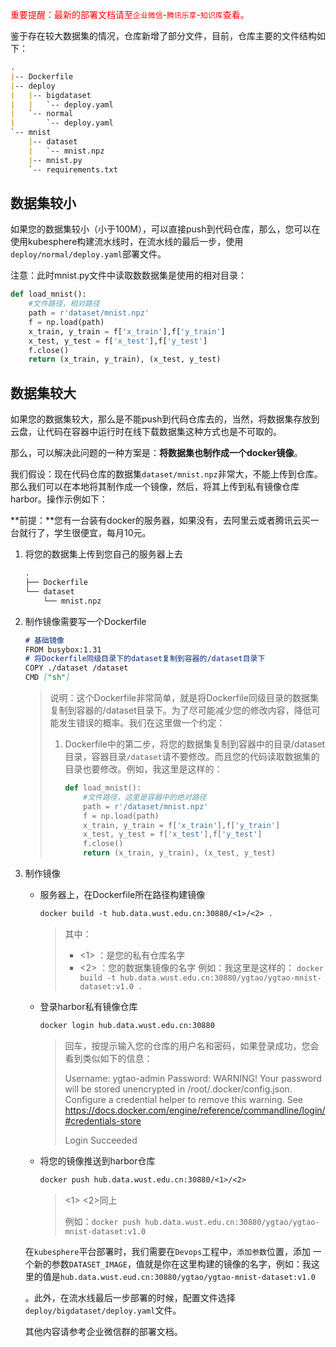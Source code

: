 <font color=red>重要提醒：最新的部署文档请至`企业微信`-`腾讯乐享`-`知识库`查看。</font>

鉴于存在较大数据集的情况，仓库新增了部分文件，目前，仓库主要的文件结构如下：

```markdown
.
|-- Dockerfile
|-- deploy
|   |-- bigdataset
|   |   `-- deploy.yaml  
|   `-- normal
|       `-- deploy.yaml
`-- mnist
    |-- dataset
    |   `-- mnist.npz
    |-- mnist.py
    `-- requirements.txt
```

## 数据集较小

如果您的数据集较小（小于100M），可以直接push到代码仓库，那么，您可以在使用kubesphere构建流水线时，在流水线的最后一步，使用`deploy/normal/deploy.yaml`部署文件。

注意：此时mnist.py文件中读取数数据集是使用的相对目录：

```python
def load_mnist():
    #文件路径，相对路径
    path = r'dataset/mnist.npz'
    f = np.load(path)
    x_train, y_train = f['x_train'],f['y_train']
    x_test, y_test = f['x_test'],f['y_test']
    f.close()
    return (x_train, y_train), (x_test, y_test)
```

## 数据集较大

如果您的数据集较大，那么是不能push到代码仓库去的，当然，将数据集存放到云盘，让代码在容器中运行时在线下载数据集这种方式也是不可取的。

那么，可以解决此问题的一种方案是：**将数据集也制作成一个docker镜像**。

我们假设：现在代码仓库的数据集`dataset/mnist.npz`非常大，不能上传到仓库。那么我们可以在本地将其制作成一个镜像，然后，将其上传到私有镜像仓库harbor。操作示例如下：

**前提：**您有一台装有docker的服务器，如果没有，去阿里云或者腾讯云买一台就行了，学生很便宜，每月10元。

1. 将您的数据集上传到您自己的服务器上去

   ```markdown
   .
   ├── Dockerfile
   └── dataset
       └── mnist.npz
   ```

2. 制作镜像需要写一个Dockerfile

   ```markdown
   # 基础镜像
   FROM busybox:1.31
   # 将Dockerfile同级目录下的dataset复制到容器的/dataset目录下
   COPY ./dataset /dataset
   CMD ["sh"]
   
   ```

   > 说明：这个Dockerfile非常简单，就是将Dockerfile同级目录的数据集复制到容器的/dataset目录下。为了尽可能减少您的修改内容，降低可能发生错误的概率。我们在这里做一个约定：
   >
   > 1. Dockerfile中的第二步，将您的数据集复制到容器中的目录/dataset目录，容器目录`/dataset`请不要修改。而且您的代码读取数据集的目录也要修改。例如，我这里是这样的：
   >
   >    ```python
   >    def load_mnist():
   >        #文件路径，这里是容器中的绝对路径
   >        path = r'/dataset/mnist.npz'
   >        f = np.load(path)
   >        x_train, y_train = f['x_train'],f['y_train']
   >        x_test, y_test = f['x_test'],f['y_test']
   >        f.close()
   >        return (x_train, y_train), (x_test, y_test)
   >    ```

3. 制作镜像

   - 服务器上，在Dockerfile所在路径构建镜像

     ```markdown
     docker build -t hub.data.wust.edu.cn:30880/<1>/<2> .
     ```

     > 其中：
     >  - <1> ：是您的私有仓库名字
     >  - <2> ：您的数据集镜像的名字
     >  例如：我这里是这样的：
     >  `docker build -t hub.data.wust.edu.cn:30880/ygtao/ygtao-mnist-dataset:v1.0 .`

   - 登录harbor私有镜像仓库

     ```markdown
     docker login hub.data.wust.edu.cn:30880
     ```

     > 回车，按提示输入您的仓库的用户名和密码，如果登录成功，您会看到类似如下的信息：
     >
     > Username: ygtao-admin
     > Password: 
     > WARNING! Your password will be stored unencrypted in /root/.docker/config.json.
     > Configure a credential helper to remove this warning. See
     > https://docs.docker.com/engine/reference/commandline/login/#credentials-store
     >
     > Login Succeeded

   - 将您的镜像推送到harbor仓库

     ```markdown
     docker push hub.data.wust.edu.cn:30880/<1>/<2>
     ```

     > <1> <2>同上
     >
     > 例如：`docker push hub.data.wust.edu.cn:30880/ygtao/ygtao-mnist-dataset:v1.0`

   在`kubesphere`平台部署时，我们需要在`Devops`工程中，`添加参数`位置，添加 一个新的参数`DATASET_IMAGE`，值就是你在这里构建的镜像的名字，例如：我这里的值是`hub.data.wust.eud.cn:30880/ygtao/ygtao-mnist-dataset:v1.0`

   。此外，在流水线最后一步部署的时候，配置文件选择`deploy/bigdataset/deploy.yaml`文件。

   其他内容请参考企业微信群的部署文档。